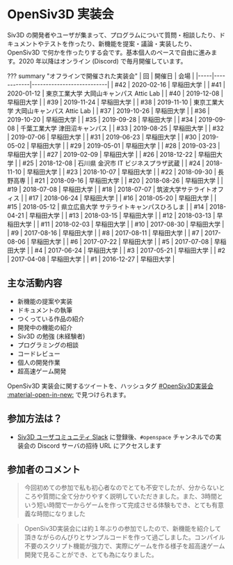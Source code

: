 # OpenSiv3D 実装会

Siv3D の開発者やユーザが集まって、プログラムについて質問・相談したり、ドキュメントやテストを作ったり、新機能を提案・議論・実装したり、OpenSiv3D で何かを作ったりする会です。基本個人のペースで自由に進みます。2020 年以降はオンライン (Discord) で毎月開催しています。

??? summary "オフラインで開催された実装会"
    | 回   | 開催日        | 会場                        |
    |-----|------------|---------------------------|
    | #42 | 2020-02-16 | 早稲田大学                     |
    | #41 | 2020-01-12 | 東京工業大学 大岡山キャンパス Attic Lab |
    | #40 | 2019-12-08 | 早稲田大学                     |
    | #39 | 2019-11-24 | 早稲田大学                     |
    | #38 | 2019-11-10 | 東京工業大学 大岡山キャンパス Attic Lab |
    | #37 | 2019-10-26 | 早稲田大学                     |
    | #36 | 2019-10-20 | 早稲田大学                     |
    | #35 | 2019-09-28 | 早稲田大学                     |
    | #34 | 2019-09-08 | 千葉工業大学 津田沼キャンパス           |
    | #33 | 2019-08-25 | 早稲田大学                     |
    | #32 | 2019-07-06 | 早稲田大学                     |
    | #31 | 2019-06-23 | 早稲田大学                     |
    | #30 | 2019-05-02 | 早稲田大学                     |
    | #29 | 2019-05-01 | 早稲田大学                     |
    | #28 | 2019-03-23 | 早稲田大学                     |
    | #27 | 2019-02-09 | 早稲田大学                     |
    | #26 | 2018-12-22 | 早稲田大学                     |
    | #25 | 2018-12-08 | 石川県 金沢市 IT ビジネスプラザ武蔵      |
    | #24 | 2018-11-10 | 早稲田大学                     |
    | #23 | 2018-10-07 | 早稲田大学                     |
    | #22 | 2018-09-30 | 長野高専                      |
    | #21 | 2018-09-16 | 早稲田大学                     |
    | #20 | 2018-08-26 | 早稲田大学                     |
    | #19 | 2018-07-08 | 早稲田大学                     |
    | #18 | 2018-07-07 | 筑波大学サテライトオフィス             |
    | #17 | 2018-06-24 | 早稲田大学                     |
    | #16 | 2018-05-20 | 早稲田大学                     |
    | #15 | 2018-05-12 | 県立広島大学 サテライトキャンパスひろしま     |
    | #14 | 2018-04-21 | 早稲田大学                     |
    | #13 | 2018-03-15 | 早稲田大学                     |
    | #12 | 2018-03-13 | 早稲田大学                     |
    | #11 | 2018-02-03 | 早稲田大学                     |
    | #10 | 2017-08-30 | 早稲田大学                     |
    | #9  | 2017-08-16 | 早稲田大学                     |
    | #8  | 2017-08-11 | 早稲田大学                     |
    | #7  | 2017-08-06 | 早稲田大学                     |
    | #6  | 2017-07-22 | 早稲田大学                     |
    | #5  | 2017-07-08 | 早稲田大学                     |
    | #4  | 2017-06-24 | 早稲田大学                     |
    | #3  | 2017-05-21 | 早稲田大学                     |
    | #2  | 2017-04-08 | 早稲田大学                     |
    | #1  | 2016-12-27 | 早稲田大学                     |


## 主な活動内容
- 新機能の提案や実装
- ドキュメントの執筆
- つくっている作品の紹介
- 開発中の機能の紹介
- Siv3D の勉強 (未経験者)
- プログラミングの相談
- コードレビュー
- 個人の開発作業
- 超高速ゲーム開発

OpenSiv3D 実装会に関するツイートを、ハッシュタグ [#OpenSiv3D実装会 :material-open-in-new:](https://twitter.com/search?q=%22OpenSiv3D%20%E5%AE%9F%E8%A3%85%E4%BC%9A%22&src=typd&f=live) で見つけられます。

## 参加方法は？
- [Siv3D ユーザコミュニティ Slack](./community) に登録後、`#openspace` チャンネルでの実装会の Discord サーバの招待 URL にアクセスします


## 参加者のコメント

<blockquote>今回初めての参加で私も初心者なのでとても不安でしたが、分からないところや質問に全て分かりやすく説明していただきました。また、3時間という短い時間で一からゲームを作って完成させる体験もでき、とても有意義な時間になりました</blockquote>  

<blockquote>OpenSiv3D実装会には約１年ぶりの参加でしたので、新機能を紹介して頂きながらのんびりとサンプルコードを作って過ごしました。コンパイル不要のスクリプト機能が強力で、実際にゲームを作る様子を超高速ゲーム開発で見ることができ、とても為になりました。</blockquote>
